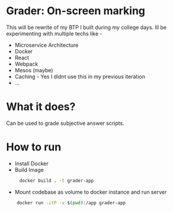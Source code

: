 Grader: On-screen marking 
===========================

This will be rewrite of my BTP I built during my college days. Ill be experimenting with multiple techs like - 

* Microservice Architecture
* Docker
* React
* Webpack
* Mesos (maybe)
* Caching - Yes I didnt use this in my previous iteration
* ...

What it does?
============================

Can be used to grade subjective answer scripts. 


How to run
============================

* Install Docker
* Build Image

```sh
	 docker build . -t grader-app
```

* Mount codebase as volume to docker instance and run server

```sh
	docker run -itP -v $(pwd):/app grader-app
```




